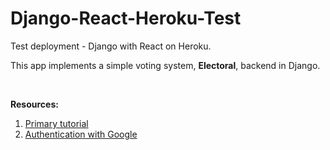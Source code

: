 # Django-React-Heroku-Test

Test deployment - Django with React on Heroku.

This app implements a simple voting system, **Electoral**, backend in Django.

<br />

**Resources:**

1. [Primary
   tutorial](https://librenepal.com/article/django-and-create-react-app-together-on-heroku/)
1. [Authentication with
   Google](https://medium.com/trabe/oauth-authentication-in-django-with-social-auth-c67a002479c1)
